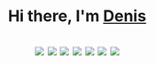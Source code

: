 <h1 align="center">Hi there, I'm <a href="https://t.me/nulevoyuz" target="_blank">Denis</a> 

<p align=center><img src=https://img.shields.io/badge/docker-%230db7ed.svg?style=for-the-badge&logo=docker&logoColor=white>
<img src=https://img.shields.io/badge/ansible-%231A1918.svg?style=for-the-badge&logo=ansible&logoColor=white>
<img src=https://img.shields.io/badge/teamcity-000000.svg?style=for-the-badge&logo=teamcity&logoColor=white>
<img src=https://img.shields.io/badge/gitlab%20ci-%23181717.svg?style=for-the-badge&logo=gitlab&logoColor=white>
<img src=https://img.shields.io/badge/go-%2300ADD8.svg?style=for-the-badge&logo=go&logoColor=white>
<img src=https://img.shields.io/badge/git-%23F05033.svg?style=for-the-badge&logo=git&logoColor=white>
<img src=https://img.shields.io/badge/Linux-FCC624?style=for-the-badge&logo=linux&logoColor=black></p>
